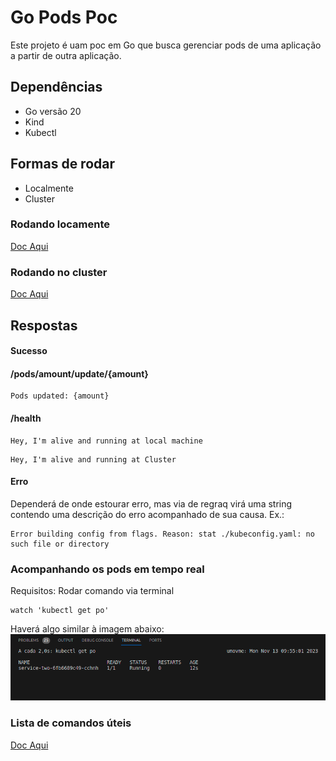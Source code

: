 # Go Pods Poc
Este projeto é uam poc em Go que busca gerenciar pods de uma aplicação a partir de outra aplicação.

## Dependências
* Go versão 20
* Kind
* Kubectl

## Formas de rodar
* Localmente
* Cluster

### Rodando locamente
[Doc Aqui](./docs/Local.README.md)

### Rodando no cluster
[Doc Aqui](./docs/cluster.README.md)

## Respostas

#### Sucesso

#### /pods/amount/update/{amount} 
```
Pods updated: {amount}
```

#### /health
```
Hey, I'm alive and running at local machine
```

```
Hey, I'm alive and running at Cluster
```

#### Erro
Dependerá de onde estourar erro, mas via de regraq virá uma string contendo uma descrição do erro acompanhado de sua causa.
Ex.:
```
Error building config from flags. Reason: stat ./kubeconfig.yaml: no such file or directory
```

### Acompanhando os pods em tempo real

Requisitos: Rodar comando via terminal
```
watch 'kubectl get po'
```
Haverá algo similar à imagem abaixo:
![watch-pods](./docs/img/watch-pods.png)

### Lista de comandos úteis
[Doc Aqui](./docs/commands.README.md)